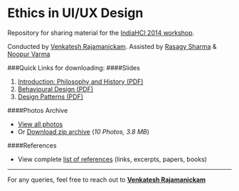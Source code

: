 Ethics in UI/UX Design
======================

Repository for sharing material for the [IndiaHCI 2014 workshop](http://indiahci2014.in/workshops.html#ethics).

Conducted by [Venkatesh Rajamanickam](https://twitter.com/venkatrajam). Assisted by [Rasagy Sharma](https://twitter.com/rasagy) & [Noopur Varma](https://twitter.com/Noopur_v)

###Quick Links for downloading:
####Slides
1. [Introduction: Philosophy and History (PDF)](https://github.com/rasagy/ethics-in-design/raw/master/Slides/01_Introduction_Philosophy%20and%20History.pdf)
2. [Behavioural Design (PDF)](https://github.com/rasagy/ethics-in-design/raw/master/Slides/02_Behavioural%20Design.pdf)
3. [Design Patterns (PDF)](https://github.com/rasagy/ethics-in-design/raw/master/Slides/03_Design%20Patterns.pdf)

####Photos Archive
* [View all photos](https://github.com/rasagy/ethics-in-design/tree/master/Photos#photos)
* Or [Download zip archive](https://github.com/rasagy/ethics-in-design/raw/master/Photos/Ethics-Workshop-Photos.zip) (_10 Photos, 3.8 MB_)

####References
* View complete [list of references](https://github.com/rasagy/ethics-in-design/tree/master/References#references) (links, excerpts, papers, books)

-----------------------
For any queries, feel free to reach out to [**Venkatesh Rajamanickam**](mailto:venkatra@iitb.ac.in)